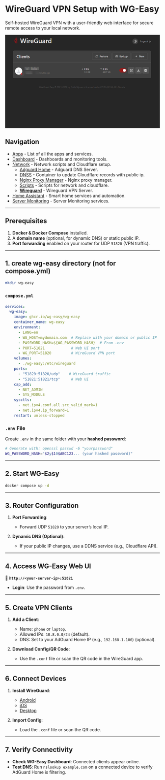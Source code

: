 # **WireGuard VPN Setup with WG-Easy**  

Self-hosted WireGuard VPN with a user-friendly web interface for secure remote access to your local network.

![alt text](/assets/network/wireguard.png)

## Navigation
* [Apps](/apps/README.md) - List of all the apps and services.
* [Dashboard](/dashboard/README.md) - Dashboards and monitoring tools.
* [Network](/network/README.md) - Network scripts and Cloudflare setup.
  - [Adguard Home](/network/adguardHome/README.md) - Adguard DNS Server.
  - [DNSS](/network/dnss/README.md) - Container to update Cloudflare records with public ip.
  - [Nginx Proxy Manager](/network/nginx/README.md) - Nginx proxy manager.
  - [Scripts](/network/scripts/README.md) - Scripts for network and cloudflare.
  - [__Wireguard__](/network/wireguard/README.md) - Wireguard VPN Server.
* [Home Assistant](/homeassistant/README.md) - Smart home services and automation.
* [Server Monitoring](/monitoring/README.md) - Server Monitoring services.

---

## **Prerequisites**
1. **Docker & Docker Compose** installed.
2. A **domain name** (optional, for dynamic DNS) or static public IP.
3. **Port forwarding** enabled on your router for UDP `51820` (VPN traffic).

---

## **1. create wg-easy directory (not for compose.yml)**
```bash
mkdir wg-easy
```

### **`compose.yml`**
```yaml
services:
  wg-easy:
    image: ghcr.io/wg-easy/wg-easy
    container_name: wg-easy
    environment:
      - LANG=en
      - WG_HOST=mydomain.com  # Replace with your domain or public IP
      - PASSWORD_HASH=${WG_PASSWORD_HASH}  # From .env
      - PORT=51821            # Web UI port
      - WG_PORT=51820         # WireGuard VPN port
    volumes:
      - ./wg-easy:/etc/wireguard
    ports:
      - "51820:51820/udp"    # WireGuard traffic
      - "51821:51821/tcp"     # Web UI
    cap_add:
      - NET_ADMIN
      - SYS_MODULE
    sysctls:
      - net.ipv4.conf.all.src_valid_mark=1
      - net.ipv4.ip_forward=1
    restart: unless-stopped
```

### **`.env` File**
Create `.env` in the same folder with your **hashed password**:
```bash
# Generate with: openssl passwd -6 "yourpassword"
WG_PASSWORD_HASH="$2y$10$ABC123... (your hashed password)"
```

---

## **2. Start WG-Easy**
```bash
docker compose up -d
```

---

## **3. Router Configuration**
1. **Port Forwarding**:  
   - Forward UDP `51820` to your server’s local IP.  

2. **Dynamic DNS (Optional)**:  
   - If your public IP changes, use a DDNS service (e.g., Cloudflare API).

---

## **4. Access WG-Easy Web UI**
🔗 **`http://<your-server-ip>:51821`**  
- **Login**: Use the password from `.env`.  

---

## **5. Create VPN Clients**
1. **Add a Client**:  
   - Name: `phone` or `laptop`.  
   - Allowed IPs: `10.8.0.0/24` (default).  
   - DNS: Set to your AdGuard Home IP (e.g., `192.168.1.100`) (optional).  

2. **Download Config/QR Code**:  
   - Use the `.conf` file or scan the QR code in the WireGuard app.  
---

## **6. Connect Devices**
1. **Install WireGuard**:  
   - [Android](https://play.google.com/store/apps/details?id=com.wireguard.android)  
   - [iOS](https://apps.apple.com/app/wireguard/id1441195209)  
   - [Desktop](https://www.wireguard.com/install/)  

2. **Import Config**:  
   - Load the `.conf` file or scan the QR code.  

---

## **7. Verify Connectivity**
- **Check WG-Easy Dashboard**: Connected clients appear online.  
- **Test DNS**: Run `nslookup example.com` on a connected device to verify AdGuard Home is filtering.  